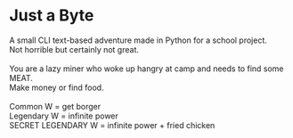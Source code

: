 ﻿# Just a Byte

A small CLI text-based adventure made in Python for a school project.<br>
Not horrible but certainly not great.<br><br>
You are a lazy miner who woke up hangry at camp and needs to find some MEAT.<br>
Make money or find food.<br><br>
Common W = get borger<br>
Legendary W = infinite power<br>
SECRET LEGENDARY W = infinite power + fried chicken
